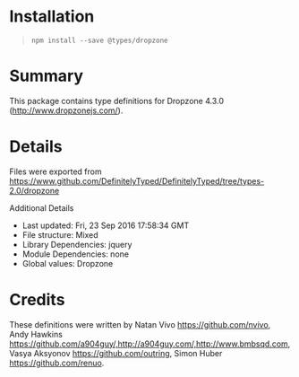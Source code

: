 # Installation
> `npm install --save @types/dropzone`

# Summary
This package contains type definitions for Dropzone 4.3.0 (http://www.dropzonejs.com/).

# Details
Files were exported from https://www.github.com/DefinitelyTyped/DefinitelyTyped/tree/types-2.0/dropzone

Additional Details
 * Last updated: Fri, 23 Sep 2016 17:58:34 GMT
 * File structure: Mixed
 * Library Dependencies: jquery
 * Module Dependencies: none
 * Global values: Dropzone

# Credits
These definitions were written by Natan Vivo <https://github.com/nvivo>, Andy Hawkins <https://github.com/a904guy/,http://a904guy.com/,http://www.bmbsqd.com>, Vasya Aksyonov <https://github.com/outring>, Simon Huber <https://github.com/renuo>.
